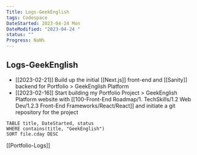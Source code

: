 ```yaml
---
Title: Logs-GeekEnglish
tags: Codespace
DateStarted: 2023-04-24 Mon
DateModified: "2023-04-24 "
status: ""
Progress: NaN%
---
```


## Logs-GeekEnglish

- [[2023-02-21]] Build up the initial [[Next.js]] front-end and [[Sanity]] backend for Portfolio > GeekEnglish Platform
- [[2023-02-16]] Start building my Portfolio Project > GeekEnglish Platform website with [[100-Front-End Roadmap/1. TechSkills/1.2 Web Dev/1.2.3 Front-End Frameworks/React/React]] and initiate a git repository for the project

```dataview
TABLE title, DateStarted, status
WHERE contains(title, "GeekEnglish")
SORT file.cday DESC
```

[[Portfolio-Logs]]
